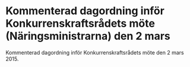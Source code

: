 # Kommenterad dagordning inför Konkurrenskraftsrådets möte (Näringsministrarna) den 2 mars

Kommenterad dagordning inför Konkurrenskraftsrådets möte den 2 mars 2015.
